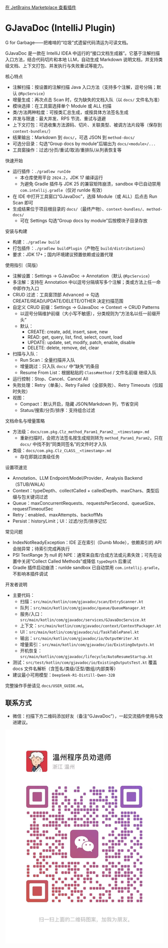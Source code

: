 [在 JetBrains Marketplace 查看插件](https://plugins.jetbrains.com/plugin/28384-gjavadoc)

# GJavaDoc (IntelliJ Plugin)
G for Garbage——把难啃的“垃圾”式遗留代码清运为可读文档。

GJavaDoc 是一款在 IntelliJ IDEA 中运行的“接口文档生成器”。它基于注解扫描入口方法，结合代码切片和本地 LLM，自动生成 Markdown 说明文档，并支持类级文档、上下文打包、并发执行与失败重试等能力。

核心特点
- 注解扫描：按设置的注解扫描 Java 入口方法（支持多个注解，逗号分隔；默认 `@RpcService`）
- 增量生成：再次点击 Scan 时，仅为缺失的文档入队（以 `docs/` 文件名为准）
- 模块选择：在工具窗选择单个 Module 或 ALL 扫描
- 类/方法两种粒度：可按类汇总生成，或按具体方法签名生成
- 并发与限速：最大并发、RPS 节流、重试与退避
- 上下文打包：可选收集方法源码、切片、关联类型、被调方法片段等（保存到 `context-bundles/`）
- 结果输出：Markdown 到 `docs/`，可选 JSON 到 `method-docs/`
- 可选分目录：勾选“Group docs by module”后输出为 `docs/<module>/...`
- 工具窗操作：过滤/分页/重试/取消/重排队/从列表恢复等

快速开始
- 运行插件：`./gradlew runIde`
  - 本仓库使用平台 `2024.2`，JDK 17 编译运行
  - 为避免 Gradle 插件与 JDK 25 的兼容矩阵崩溃，sandbox 中已自动禁用 `com.intellij.gradle`（仅对 runIde 有效）
- 在 IDE 中打开工具窗口“GJavaDoc”，选择 Module（或 ALL）后点击 Run Scan 即可
- 生成结果位于项目根目录的 `docs/`（最终产物）、`context-bundles/`、`method-docs/`
  - 可在 Settings 勾选“Group docs by module”后按模块子目录存放

安装与构建
- 构建：`./gradlew build`
- 打包插件：`./gradlew buildPlugin`（产物在 `build/distributions`）
- 要求：JDK 17+；国内环境建议预置依赖或设置代理

使用指引（简版）
- 注解设置：Settings → GJavaDoc → Annotation（默认 `@RpcService`）
- 多注解：支持在 Annotation 中以逗号分隔填写多个注解；类或方法上任一命中即作为入口
- CRUD 过滤：工具窗顶部 Advanced → 勾选 CREATE/READ/UPDATE/DELETE/OTHER 决定扫描范围
- 自定义 CRUD 前缀：Settings → GJavaDoc → Context → CRUD Patterns
  - 以逗号分隔维护前缀（大小写不敏感），分类规则为“方法名以任一前缀开头”
  - 默认：
    - CREATE: create, add, insert, save, new
    - READ: get, query, list, find, select, count, load
    - UPDATE: update, set, modify, patch, enable, disable
    - DELETE: delete, remove, del, clear
- 扫描与入队：
  - Run Scan：全量扫描并入队
  - 增量跳过：只入队 `docs/` 中“缺失”的条目
  - Resume From List：根据粘贴的 `Class#method` / 文件名前缀 继续入队
- 运行控制：Stop、Cancel、Cancel All
- 失败处理：Retry（单条）、Retry Failed（全部失败）、Retry Timeouts（仅超时失败）
- 视图：
  - Compact：默认开启，隐藏 JSON/Markdown 列，节省空间
  - Status/搜索/分页/排序：支持组合过滤

文档命名与增量策略
- 方法级：`docs/com.pkg.Clz_method_Param1_Param2__<timestamp>.md`
  - 重新扫描时，会把方法签名按生成规则转为 `method_Param1_Param2`，只在 `docs/` 中找不到“同类同签名”的文件时才入队
- 类级：`docs/com.pkg.Clz_CLASS__<timestamp>.md`
  - 存在即跳过类级任务

设置项速览
- Annotation、LLM Endpoint/Model/Provider、Analysis Backend（STUB/WALA）
- Context：typeDepth、collectCalled + calledDepth、maxChars、类型后缀与包关键词过滤
- Queue：maxConcurrentRequests、requestsPerSecond、queueSize、requestTimeoutSec
- Retry：enabled、maxAttempts、backoffMs
- Persist：historyLimit；UI：过滤/分页/排序记忆

常见问题
- IndexNotReadyException：IDE 正在索引（Dumb Mode），依赖索引的 API 会抛异常；待索引完成再执行
- PSI TextRange 为 null 的 NPE：通常来自库/合成方法或元素失效；可先在设置中关闭“Collect Called Methods”或降低 `typeDepth` 后重试
- Gradle 插件启动崩溃：runIde sandbox 已自动禁用 `com.intellij.gradle`，不影响本插件调试

开发者说明
- 主要代码：
  - 扫描：`src/main/kotlin/com/gjavadoc/scan/EntryScanner.kt`
  - 队列：`src/main/kotlin/com/gjavadoc/queue/QueueManager.kt`
  - 服务/入口：`src/main/kotlin/com/gjavadoc/services/GJavaDocService.kt`
  - 上下文：`src/main/kotlin/com/gjavadoc/context/ContextPackager.kt`
  - UI：`src/main/kotlin/com/gjavadoc/ui/TaskTablePanel.kt`
  - 输出：`src/main/kotlin/com/gjavadoc/io/OutputWriter.kt`
  - 增量索引：`src/main/kotlin/com/gjavadoc/io/ExistingOutputs.kt`
  - 开机恢复：`src/main/kotlin/com/gjavadoc/lifecycle/AutoResumeStartup.kt`
- 测试：`src/test/kotlin/com/gjavadoc/io/ExistingOutputsTest.kt` 覆盖 docs 文件名解析（含签名/类级/泛型/数组/内部类等）
- 建议最小可用模型：`DeepSeek-R1-Distill-Qwen-32B`

完整操作手册请见 `docs/USER_GUIDE.md`。

## 联系方式

- 微信：扫描下方二维码添加好友（备注“GJavaDoc”），一起交流插件使用与改进建议。

![微信二维码（温州程序员劝退师）](docs/wechat-qr.jpg)
